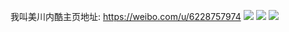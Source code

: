 我叫美川内酷主页地址: https://weibo.com/u/6228757974 
![](https://wx4.sinaimg.cn/mw2000/006Nxeuily1h8whtpsudej32c0340x6q.jpg) 
![](https://wx4.sinaimg.cn/mw2000/006Nxeuily1h8whtr77arj32c03404qr.jpg) 
![](https://wx4.sinaimg.cn/mw2000/006Nxeuily1h7qw4swttej30u013zwog.jpg) 
